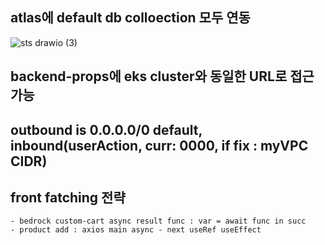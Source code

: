 ## atlas에 default db colloection 모두 연동

![sts drawio (3)](https://github.com/user-attachments/assets/82e31572-2562-4b51-a1d8-3f0c76e5a6f5)




## backend-props에 eks cluster와 동일한 URL로 접근가능

## outbound is 0.0.0.0/0 default, inbound(userAction, curr: 0000, if fix : myVPC CIDR)


## front fatching 전략
    - bedrock custom-cart async result func : var = await func in succ
    - product add : axios main async - next useRef useEffect